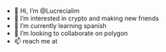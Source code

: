 - 👋 Hi, I’m @Lucrecialim
- 👀 I’m interested in crypto and making new friends
- 🌱 I’m currently learning spanish
- 💞️ I’m looking to collaborate on polygon
- 📫 reach me at 

<!---
Lucrecialim/Lucrecialim is a ✨ special ✨ repository because its `README.md` (this file) appears on your GitHub profile.
You can click the Preview link to take a look at your changes.
--->
